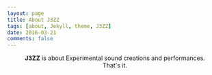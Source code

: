 ```yaml
---
layout: page
title: About J3ZZ
tags: [about, Jekyll, theme, J3ZZ]
date: 2016-03-21
comments: false
---
```


<center><b>J3ZZ</b> is about Experimental sound crea­tions and per­for­mances.</center>

<center>That's it.</center>
